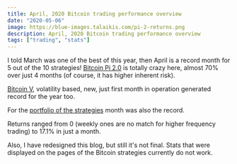 ```yaml
---
title: April, 2020 Bitcoin trading performance overview
date: "2020-05-06"
image: https://blue-images.talaikis.com/pi-2-returns.png
description: April, 2020 Bitcoin trading performance overview
tags: ["trading", "stats"]
---
```


I told March was one of the best of this year, then April is a record month for 5 out of the 10 strategies! [Bitcoin Pi 2.0](https://blueblood.talaikis.com/bitcoin-pi-2-trading-strategy) is totally crazy here, almost 70% over just 4 months (of course, it has higher inherent risk).

[Bitcoin V](https://blueblood.talaikis.com/bitcoin-v-trading-strategy/), volatility based, new, just first month in operation generated record for the year too.

For the [portfolio of the strategies](https://blueblood.talaikis.com/bitcoin-idx-trading-strategy) month was also the record.

Returns ranged from 0 (weekly ones are no match for higher frequency trading) to 17.1% in just a month.

Also, I have redesigned this blog, but still it's not final. Stats that were displayed on the pages of the Bitcoin strategies currently do not work.
